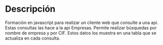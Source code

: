 # Descripción

Formación en javascript para realizar un cliente web que consulte a una api. Estas consultas las hace a la api Empresas. Permite realizar 
búsquedas por nombre de empresa y por CIF. Estos datos los muestra en una tabla que se actualiza en cada consulta.

